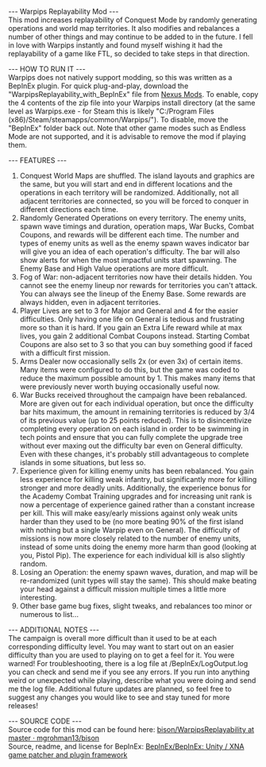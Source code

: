--- Warpips Replayability Mod ---  
This mod increases replayability of Conquest Mode by randomly generating operations and world map territories. It also modifies and rebalances a number of other things and may continue to be added to in the future. I fell in love with Warpips instantly and found myself wishing it had the replayability of a game like FTL, so decided to take steps in that direction.

--- HOW TO RUN IT ---  
Warpips does not natively support modding, so this was written as a BepInEx plugin. For quick plug-and-play, download the "WarpipsReplayability_with_BepInEx" file from [Nexus Mods](https://www.nexusmods.com/warpips/mods/1?tab=files). To enable, copy the 4 contents of the zip file into your Warpips install directory (at the same level as Warpips.exe - for Steam this is likely "C:/Program Files (x86)/Steam/steamapps/common/Warpips/"). To disable, move the "BepInEx" folder back out. Note that other game modes such as Endless Mode are not supported, and it is advisable to remove the mod if playing them.

--- FEATURES ---  
1) Conquest World Maps are shuffled. The island layouts and graphics are the same, but you will start and end in different locations and the operations in each territory will be randomized. Additionally, not all adjacent territories are connected, so you will be forced to conquer in different directions each time.
2) Randomly Generated Operations on every territory. The enemy units, spawn wave timings and duration, operation maps, War Bucks, Combat Coupons, and rewards will be different each time. The number and types of enemy units as well as the enemy spawn waves indicator bar will give you an idea of each operation's difficulty. The bar will also show alerts for when the most impactful units start spawning. The Enemy Base and High Value operations are more difficult.
3) Fog of War: non-adjacent territories now have their details hidden. You cannot see the enemy lineup nor rewards for territories you can't attack. You can always see the lineup of the Enemy Base. Some rewards are always hidden, even in adjacent territories.
4) Player Lives are set to 3 for Major and General and 4 for the easier difficulties. Only having one life on General is tedious and frustrating more so than it is hard. If you gain an Extra Life reward while at max lives, you gain 2 additional Combat Coupons instead. Starting Combat Coupons are also set to 3 so that you can buy something good if faced with a difficult first mission.
5) Arms Dealer now occasionally sells 2x (or even 3x) of certain items. Many items were configured to do this, but the game was coded to reduce the maximum possible amount by 1. This makes many items that were previously never worth buying occasionally useful now.
6) War Bucks received throughout the campaign have been rebalanced. More are given out for each individual operation, but once the difficulty bar hits maximum, the amount in remaining territories is reduced by 3/4 of its previous value (up to 25 points reduced). This is to disincentivize completing every operation on each island in order to be swimming in tech points and ensure that you can fully complete the upgrade tree without ever maxing out the difficulty bar even on General difficulty. Even with these changes, it's probably still advantageous to complete islands in some situations, but less so.
7) Experience given for killing enemy units has been rebalanced. You gain less experience for killing weak infantry, but significantly more for killing stronger and more deadly units. Additionally, the experience bonus for the Academy Combat Training upgrades and for increasing unit rank is now a percentage of experience gained rather than a constant increase per kill. This will make easy/early missions against only weak units harder than they used to be (no more beating 90% of the first island with nothing but a single Warpip even on General). The difficulty of missions is now more closely related to the number of enemy units, instead of some units doing the enemy more harm than good (looking at you, Pistol Pip). The experience for each individual kill is also slightly random.
8) Losing an Operation: the enemy spawn waves, duration, and map will be re-randomized (unit types will stay the same). This should make beating your head against a difficult mission multiple times a little more interesting.
9) Other base game bug fixes, slight tweaks, and rebalances too minor or numerous to list...

--- ADDITIONAL NOTES ---  
The campaign is overall more difficult than it used to be at each corresponding difficulty level. You may want to start out on an easier difficulty than you are used to playing on to get a feel for it. You were warned! For troubleshooting, there is a log file at /BepInEx/LogOutput.log you can check and send me if you see any errors. If you run into anything weird or unexpected while playing, describe what you were doing and send me the log file. Additional future updates are planned, so feel free to suggest any changes you would like to see and stay tuned for more releases!

--- SOURCE CODE ---  
Source code for this mod can be found here: [bison/WarpipsReplayability at master · mgrohman13/bison](https://github.com/mgrohman13/bison/tree/master/WarpipsReplayability)  
Source, readme, and license for BepInEx: [BepInEx/BepInEx: Unity / XNA game patcher and plugin framework](https://github.com/BepInEx/BepInEx)

